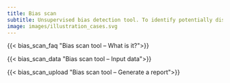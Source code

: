 ```yaml
---
title: Bias scan
subtitle: Unsupervised bias detection tool. To identify potentially discriminated groups of similar users in AI systems. No data needed on protected attributes.
image: images/illustration_cases.svg
---
```

{{< bias_scan_faq "Bias scan tool – What is it?">}} 

{{< bias_scan_data "Bias scan tool – Input data">}} 

{{< bias_scan_upload "Bias scan tool – Generate a report">}} 